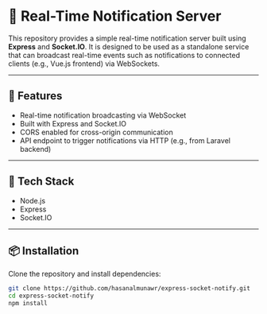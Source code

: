 # 📢 Real-Time Notification Server

This repository provides a simple real-time notification server built using **Express** and **Socket.IO**. It is designed to be used as a standalone service that can broadcast real-time events such as notifications to connected clients (e.g., Vue.js frontend) via WebSockets.

---

## 🚀 Features

- Real-time notification broadcasting via WebSocket
- Built with Express and Socket.IO
- CORS enabled for cross-origin communication
- API endpoint to trigger notifications via HTTP (e.g., from Laravel backend)

---

## 🧱 Tech Stack

- Node.js
- Express
- Socket.IO

---

## 📦 Installation

Clone the repository and install dependencies:

```bash
git clone https://github.com/hasanalmunawr/express-socket-notify.git
cd express-socket-notify
npm install
